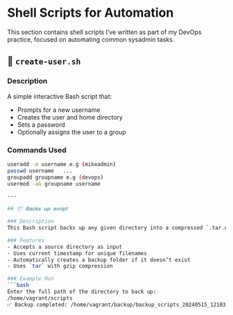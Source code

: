 # Shell Scripts for Automation

This section contains shell scripts I’ve written as part of my DevOps practice, focused on automating common sysadmin tasks.

## 👤 `create-user.sh`

### Description
A simple interactive Bash script that:

- Prompts for a new username
- Creates the user and home directory
- Sets a password
- Optionally assigns the user to a group

### Commands Used
```bash
useradd -m username e.g (mikeadmin)
passwd username   ...
groupadd groupname e.g (devops)
usermod -aG groupname username

---

## 📦 𝐁𝐚𝐜𝐤𝐬 𝐮𝐩 𝐬𝐜𝐫𝐢𝐩𝐭

### Description
This Bash script backs up any given directory into a compressed `.tar.gz` archive and stores it in `~/backup`.

### Features
- Accepts a source directory as input
- Uses current timestamp for unique filenames
- Automatically creates a backup folder if it doesn’t exist
- Uses `tar` with gzip compression

### Example Run
```bash
Enter the full path of the directory to back up:
/home/vagrant/scripts
✅ Backup completed: /home/vagrant/backup/backup_scripts_20240515_121033.tar.gz

